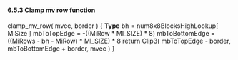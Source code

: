 #### 6.5.3 Clamp mv row function

<div class="syntax">
clamp_mv_row( mvec, border ) {                                        <b>Type</b>
    bh = num8x8BlocksHighLookup[ MiSize ]
    mbToTopEdge = -((MiRow * MI_SIZE) * 8)
    mbToBottomEdge = ((MiRows - bh - MiRow) * MI_SIZE) * 8
    return Clip3( mbToTopEdge - border, mbToBottomEdge + border, mvec )
}

</div>
